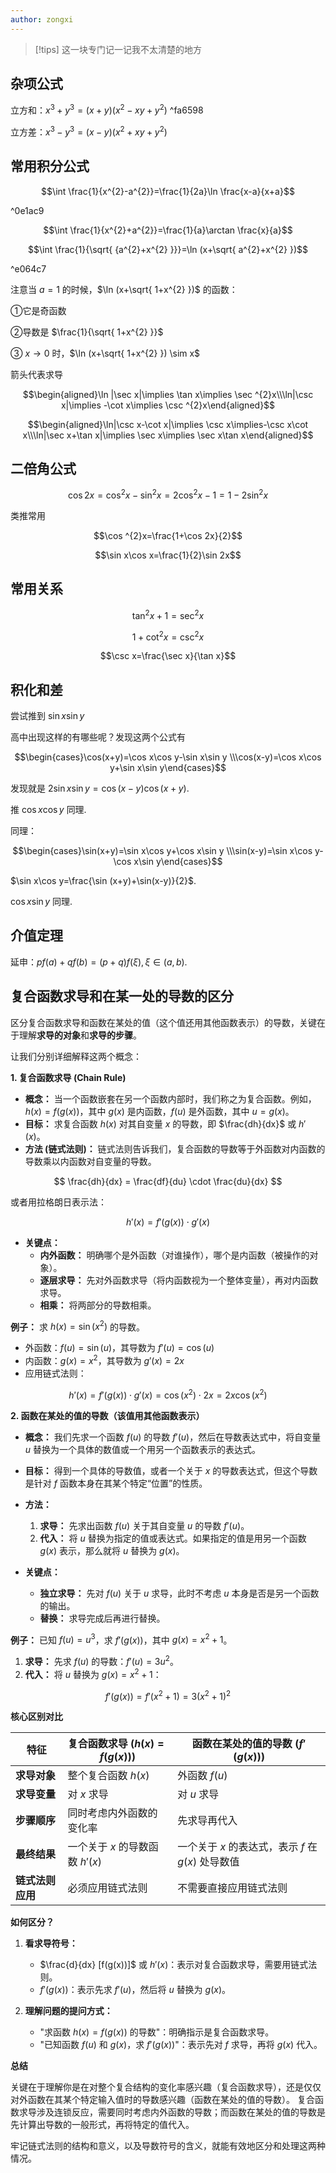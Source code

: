 ```yaml
---
author: zongxi
---
```

> [!tips]
> 这一块专门记一记我不太清楚的地方
## 杂项公式
立方和：$x^{3}+y^{3}=(x+y)(x^{2}-xy+y^{2})$ ^fa6598

立方差：$x^{3}-y^{3}=(x-y)(x^{2}+xy+y^{2})$ 
## 常用积分公式

$$\int \frac{1}{x^{2}-a^{2}}=\frac{1}{2a}\ln \frac{x-a}{x+a}$$

^0e1ac9

$$\int \frac{1}{x^{2}+a^{2}}=\frac{1}{a}\arctan \frac{x}{a}$$



$$\int \frac{1}{\sqrt{ {a^{2}+x^{2} }}}=\ln (x+\sqrt{ a^{2}+x^{2} })$$

 ^e064c7

注意当 $a=1$ 的时候，$\ln (x+\sqrt{ 1+x^{2} })$ 的函数：

①它是奇函数

②导数是 $\frac{1}{\sqrt{ 1+x^{2} }}$

③ $x\to 0$ 时，$\ln (x+\sqrt{ 1+x^{2} }) \sim x$


箭头代表求导

$$\begin{aligned}\ln |\sec x|\implies \tan x\implies \sec ^{2}x\\\ln|\csc x|\implies -\cot x\implies \csc ^{2}x\end{aligned}$$



$$\begin{aligned}\ln|\csc x-\cot x|\implies \csc x\implies-\csc x\cot x\\\ln|\sec x+\tan x|\implies \sec x\implies \sec x\tan x\end{aligned}$$

## 二倍角公式

$$\cos 2x=\cos ^{2}x-\sin ^{2}x=2\cos ^{2}x-1=1-2\sin ^{2}x$$

类推常用

$$\cos ^{2}x=\frac{1+\cos 2x}{2}$$



$$\sin x\cos x=\frac{1}{2}\sin 2x$$

## 常用关系

$$\tan ^{2}x+1=\sec ^{2}x$$



$$1+\cot ^{2}x=\csc ^{2}x$$



$$\csc x=\frac{\sec x}{\tan x}$$

## 积化和差

尝试推到 $\sin x\sin y$

高中出现这样的有哪些呢？发现这两个公式有

$$\begin{cases}\cos(x+y)=\cos x\cos y-\sin x\sin y \\\cos(x-y)=\cos x\cos y+\sin x\sin y\end{cases}$$

发现就是 $2\sin x\sin y=\cos(x-y)\cos(x+y)$.

推 $\cos x\cos y$ 同理.

同理：

$$\begin{cases}\sin(x+y)=\sin x\cos y+\cos x\sin y \\\sin(x-y)=\sin x\cos y-\cos x\sin y\end{cases}$$

$\sin x\cos y=\frac{\sin (x+y)+\sin(x-y)}{2}$.

$\cos x\sin y$ 同理.


## 介值定理

延申：$pf(a)+qf(b)=(p+q)f(\xi),\xi\in(a,b)$.


## 复合函数求导和在某一处的导数的区分

区分复合函数求导和函数在某处的值（这个值还用其他函数表示）的导数，关键在于理解**求导的对象**和**求导的步骤**。

让我们分别详细解释这两个概念：

**1. 复合函数求导 (Chain Rule)**

* **概念：** 当一个函数嵌套在另一个函数内部时，我们称之为复合函数。例如，$h(x) = f(g(x))$，其中 $g(x)$ 是内函数，$f(u)$ 是外函数，其中 $u = g(x)$。
* **目标：** 求复合函数 $h(x)$ 对其自变量 $x$ 的导数，即 $\frac{dh}{dx}$ 或 $h'(x)$。
* **方法 (链式法则)：**  链式法则告诉我们，复合函数的导数等于外函数对内函数的导数乘以内函数对自变量的导数。
   

$$   \frac{dh}{dx} = \frac{df}{du} \cdot \frac{du}{dx}   $$

   或者用拉格朗日表示法：
   

$$   h'(x) = f'(g(x)) \cdot g'(x)   $$

* **关键点：**
    * **内外函数：** 明确哪个是外函数（对谁操作），哪个是内函数（被操作的对象）。
    * **逐层求导：** 先对外函数求导（将内函数视为一个整体变量），再对内函数求导。
    * **相乘：** 将两部分的导数相乘。

**例子：**  求 $h(x) = \sin(x^2)$ 的导数。
* 外函数：$f(u) = \sin(u)$，其导数为 $f'(u) = \cos(u)$
* 内函数：$g(x) = x^2$，其导数为 $g'(x) = 2x$
* 应用链式法则：
   

$$   h'(x) = f'(g(x)) \cdot g'(x) = \cos(x^2) \cdot 2x = 2x \cos(x^2)   $$

**2. 函数在某处的值的导数（该值用其他函数表示）**

* **概念：**  我们先求一个函数 $f(u)$ 的导数 $f'(u)$，然后在导数表达式中，将自变量 $u$ 替换为一个具体的数值或一个用另一个函数表示的表达式。
* **目标：** 得到一个具体的导数值，或者一个关于 $x$ 的导数表达式，但这个导数是针对 $f$ 函数本身在其某个特定“位置”的性质。
* **方法：**
    1. **求导：**  先求出函数 $f(u)$ 关于其自变量 $u$ 的导数 $f'(u)$。
    2. **代入：** 将 $u$ 替换为指定的值或表达式。如果指定的值是用另一个函数 $g(x)$ 表示，那么就将 $u$ 替换为 $g(x)$。

* **关键点：**
    * **独立求导：**  先对 $f(u)$ 关于 $u$ 求导，此时不考虑 $u$ 本身是否是另一个函数的输出。
    * **替换：**  求导完成后再进行替换。

**例子：**  已知 $f(u) = u^3$，求 $f'(g(x))$，其中 $g(x) = x^2 + 1$。
1. **求导：**  先求 $f(u)$ 的导数：$f'(u) = 3u^2$。
2. **代入：** 将 $u$ 替换为 $g(x) = x^2 + 1$：
   

$$   f'(g(x)) = f'(x^2 + 1) = 3(x^2 + 1)^2   $$

**核心区别对比**

| 特征           | 复合函数求导 ($h(x) = f(g(x))$) | 函数在某处的值的导数 ($f'(g(x))$) |
|----------------|-----------------------------------|-----------------------------------|
| **求导对象**    | 整个复合函数 $h(x)$             | 外函数 $f(u)$                   |
| **求导变量**    | 对 $x$ 求导                       | 对 $u$ 求导                       |
| **步骤顺序**    | 同时考虑内外函数的变化率       | 先求导再代入                     |
| **最终结果**    | 一个关于 $x$ 的导数函数 $h'(x)$ | 一个关于 $x$ 的表达式，表示 $f$ 在 $g(x)$ 处导数值 |
| **链式法则应用** | 必须应用链式法则                | 不需要直接应用链式法则           |

**如何区分？**

1. **看求导符号：**
   * $\frac{d}{dx} [f(g(x))]$ 或 $h'(x)$：表示对复合函数求导，需要用链式法则。
   * $f'(g(x))$：表示先求 $f'(u)$，然后将 $u$ 替换为 $g(x)$。

2. **理解问题的提问方式：**
   * "求函数 $h(x) = f(g(x))$ 的导数"：明确指示是复合函数求导。
   * "已知函数 $f(u)$ 和 $g(x)$，求 $f'(g(x))$"：表示先对 $f$ 求导，再将 $g(x)$ 代入。

**总结**

关键在于理解你是在对整个复合结构的变化率感兴趣（复合函数求导），还是仅仅对外函数在其某个特定输入值时的导数感兴趣（函数在某处的值的导数）。  复合函数求导涉及连锁反应，需要同时考虑内外函数的导数；而函数在某处的值的导数是先计算出导数的一般形式，再将特定的值代入。

牢记链式法则的结构和意义，以及导数符号的含义，就能有效地区分和处理这两种情况。


